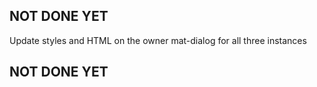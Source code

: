 ## NOT DONE YET
Update styles and HTML on the owner mat-dialog for all three instances

## NOT DONE YET


